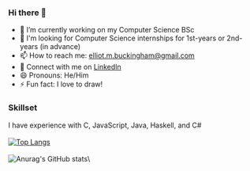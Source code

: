 ### Hi there 👋
- 🔭 I’m currently working on my Computer Science BSc 
- 👋 I'm looking for Computer Science internships for 1st-years or 2nd-years (in advance)
- 📫 How to reach me: elliot.m.buckingham@gmail.com
- 🔗 Connect with me on [LinkedIn](https://www.linkedin.com/in/elliot-buckingham-1a595a19a/)
- 😄 Pronouns: He/Him
- ⚡ Fun fact: I love to draw!
### Skillset
I have experience with C, JavaScript, Java, Haskell, and C#\
\
[![Top Langs](https://github-readme-stats.vercel.app/api/top-langs/?username=elliot-mb&layout=compact&exclude_repo=elliot-mb,elliot-mb.github.io,seihou-catalogue,cloud-docs,audio-visualiser)](https://github.com/anuraghazra/github-readme-stats)
\
\
![Anurag's GitHub stats](https://github-readme-stats.vercel.app/api?username=elliot-mb&show_icons=true)\






